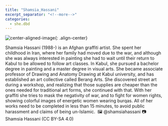 ```yaml
---
title: "Shamsia_Hassani"
excerpt_separator: "<!--more-->"
categories:
  - she.dbd
---
```



![center-aligned-image](https://cdn.pixabay.com/photo/2020/10/26/16/56/man-5687861_1280.png){: .align-center}


Shamsia Hassani (1988-) is an Afghan graffiti artist. She spent her childhood in Iran, where her family had moved due to the war, and although she was always interested in painting she had to wait until their return to Kabul to be allowed to follow art classes. In Kabul, she pursued a bachelor degree in painting and a master degree in visual arts. She became associate professor of Drawing and Anatomy Drawing at Kabul university, and has established an art collective called Berang Arts. She discovered street art during a workshop, and realizing that those supplies are cheaper than the ones needed for traditional art forms, she continued with that. With her graffiti she tries to mask the negativity of war, and to fight for women rights, showing colorful images of energetic women wearing burqas. All of her works need to be completed in less than 15 minutes, to avoid public harassment and claims of being un-Islamic.⁠
⁠
🖼️ @shamsiahassani⁠
📷 Shamsia Hassani (CC BY-SA 4.0)⁠
